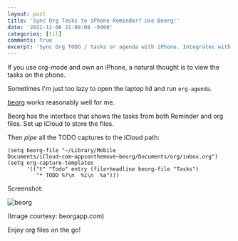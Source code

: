 ```yaml
---
layout: post
title: 'Sync Org Tasks to iPhone Reminder? Use Beorg!'
date: '2021-11-06 21:08:08 -0400'
categories: [til]
comments: true
excerpt: 'Sync Org TODO / tasks or agenda with iPhone. Integrates with icloud  / Reminder.app.' 
---
```


If you use org-mode and own an iPhone, a natural thought is to view the tasks on the phone.

Sometimes I'm just too lazy to open the laptop lid and run
`org-agenda`.

[beorg](https://beorgapp.com/) works reasonably well for me.

Beorg has the interface that shows the tasks from both Reminder and org
files. Set up iCloud to store the files.

Then _pipe_ all the TODO captures to the iCloud path:

``` elisp
(setq beorg-file "~/Library/Mobile Documents/iCloud~com~appsonthemove~beorg/Documents/org/inbox.org")
(setq org-capture-templates
      '(("t" "Todo" entry (file+headline beorg-file "Tasks")
         "* TODO %?\n  %i\n  %a")))
```

Screenshot:

![beorg](https://beorgapp.com/images/blog/beorg3_5-selecting.jpg)

(Image courtesy: beorgapp.com)

Enjoy org files on the go!
